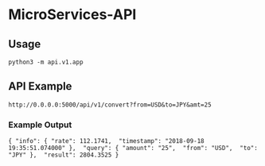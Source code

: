 # MicroServices-API
## Usage
`python3 -m api.v1.app`
## API Example
`http://0.0.0.0:5000/api/v1/convert?from=USD&to=JPY&amt=25`
### Example Output
`{
  "info": {
    "rate": 112.1741, 
    "timestamp": "2018-09-18 19:35:51.074000"
  }, 
  "query": {
    "amount": "25", 
    "from": "USD", 
    "to": "JPY"
  }, 
  "result": 2804.3525
}`
